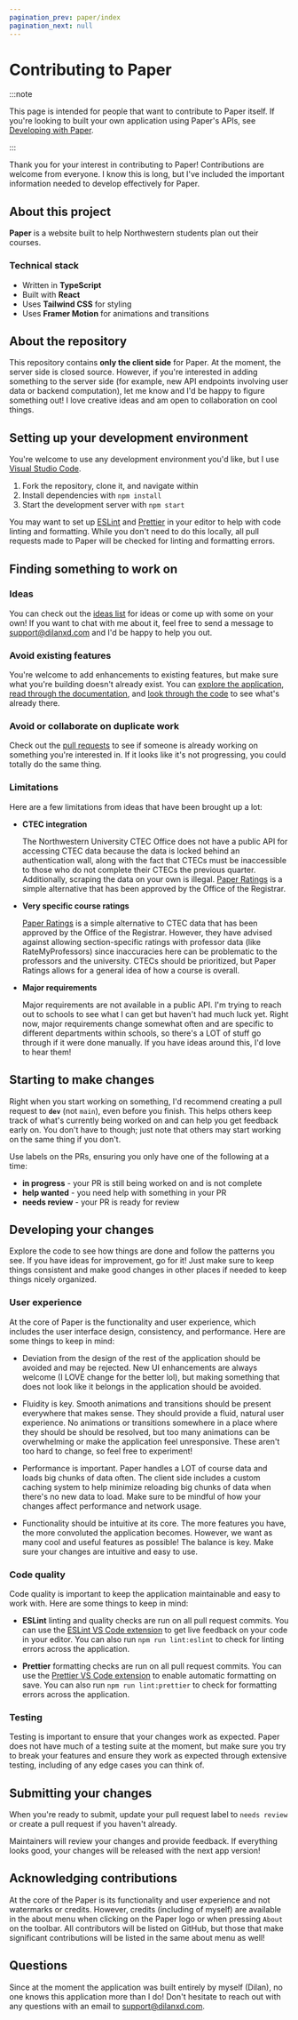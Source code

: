 ```yaml
---
pagination_prev: paper/index
pagination_next: null
---
```


# Contributing to Paper

:::note

This page is intended for people that want to contribute to Paper itself. If you're looking to built your own application using Paper's APIs, see [Developing with Paper](./develop/index.md).

:::

Thank you for your interest in contributing to Paper! Contributions are welcome from everyone. I know this is long, but I've included the important information needed to develop effectively for Paper.

## About this project

**Paper** is a website built to help Northwestern students plan out their courses.

### Technical stack

- Written in **TypeScript**
- Built with **React**
- Uses **Tailwind CSS** for styling
- Uses **Framer Motion** for animations and transitions

## About the repository

This repository contains **only the client side** for Paper. At the moment, the server side is closed source. However, if you're interested in adding something to the server side (for example, new API endpoints involving user data or backend computation), let me know and I'd be happy to figure something out! I love creative ideas and am open to collaboration on cool things.

## Setting up your development environment

You're welcome to use any development environment you'd like, but I use [Visual Studio Code](https://code.visualstudio.com/).

1. Fork the repository, clone it, and navigate within
2. Install dependencies with `npm install`
3. Start the development server with `npm start`

You may want to set up [ESLint](https://eslint.org/) and [Prettier](https://prettier.io/) in your editor to help with code linting and formatting. While you don't need to do this locally, all pull requests made to Paper will be checked for linting and formatting errors.

## Finding something to work on

### Ideas

You can check out the [ideas list](./ideas.md) for ideas or come up with some on your own! If you want to chat with me about it, feel free to send a message to [support@dilanxd.com](mailto:support@dilanxd.com) and I'd be happy to help you out.

### Avoid existing features

You're welcome to add enhancements to existing features, but make sure what you're building doesn't already exist. You can [explore the application](https://www.paper.nu), [read through the documentation](https://support.dilanxd.com/paper/), and [look through the code](https://github.com/dilanx/paper.nu/tree/main/src) to see what's already there.

### Avoid or collaborate on duplicate work

Check out the [pull requests](https://github.com/dilanx/paper/pulls) to see if someone is already working on something you're interested in. If it looks like it's not progressing, you could totally do the same thing.

### Limitations

Here are a few limitations from ideas that have been brought up a lot:

- **CTEC integration**

  The Northwestern University CTEC Office does not have a public API for accessing CTEC data because the data is locked behind an authentication wall, along with the fact that CTECs must be inaccessible to those who do not complete their CTECs the previous quarter. Additionally, scraping the data on your own is illegal. [Paper Ratings](https://support.dilanxd.com/paper/ratings/) is a simple alternative that has been approved by the Office of the Registrar.

- **Very specific course ratings**

  [Paper Ratings](https://support.dilanxd.com/paper/ratings/) is a simple alternative to CTEC data that has been approved by the Office of the Registrar. However, they have advised against allowing section-specific ratings with professor data (like RateMyProfessors) since inaccuracies here can be problematic to the professors and the university. CTECs should be prioritized, but Paper Ratings allows for a general idea of how a course is overall.

- **Major requirements**

  Major requirements are not available in a public API. I'm trying to reach out to schools to see what I can get but haven't had much luck yet. Right now, major requirements change somewhat often and are specific to different departments within schools, so there's a LOT of stuff go through if it were done manually. If you have ideas around this, I'd love to hear them!

## Starting to make changes

Right when you start working on something, I'd recommend creating a pull request to **`dev`** (not `main`), even before you finish. This helps others keep track of what's currently being worked on and can help you get feedback early on. You don't have to though; just note that others may start working on the same thing if you don't.

Use labels on the PRs, ensuring you only have one of the following at a time:

- **in progress** - your PR is still being worked on and is not complete
- **help wanted** - you need help with something in your PR
- **needs review** - your PR is ready for review

## Developing your changes

Explore the code to see how things are done and follow the patterns you see. If you have ideas for improvement, go for it! Just make sure to keep things consistent and make good changes in other places if needed to keep things nicely organized.

### User experience

At the core of Paper is the functionality and user experience, which includes the user interface design, consistency, and performance. Here are some things to keep in mind:

- Deviation from the design of the rest of the application should be avoided and may be rejected. New UI enhancements are always welcome (I LOVE change for the better lol), but making something that does not look like it belongs in the application should be avoided.

- Fluidity is key. Smooth animations and transitions should be present everywhere that makes sense. They should provide a fluid, natural user experience. No animations or transitions somewhere in a place where they should be should be resolved, but too many animations can be overwhelming or make the application feel unresponsive. These aren't too hard to change, so feel free to experiment!

- Performance is important. Paper handles a LOT of course data and loads big chunks of data often. The client side includes a custom caching system to help minimize reloading big chunks of data when there's no new data to load. Make sure to be mindful of how your changes affect performance and network usage.

- Functionality should be intuitive at its core. The more features you have, the more convoluted the application becomes. However, we want as many cool and useful features as possible! The balance is key. Make sure your changes are intuitive and easy to use.

### Code quality

Code quality is important to keep the application maintainable and easy to work with. Here are some things to keep in mind:

- **ESLint** linting and quality checks are run on all pull request commits. You can use the [ESLint VS Code extension](https://marketplace.visualstudio.com/items?itemName=dbaeumer.vscode-eslint) to get live feedback on your code in your editor. You can also run `npm run lint:eslint` to check for linting errors across the application.

- **Prettier** formatting checks are run on all pull request commits. You can use the [Prettier VS Code extension](https://marketplace.visualstudio.com/items?itemName=esbenp.prettier-vscode) to enable automatic formatting on save. You can also run `npm run lint:prettier` to check for formatting errors across the application.

### Testing

Testing is important to ensure that your changes work as expected. Paper does not have much of a testing suite at the moment, but make sure you try to break your features and ensure they work as expected through extensive testing, including of any edge cases you can think of.

## Submitting your changes

When you're ready to submit, update your pull request label to `needs review` or create a pull request if you haven't already.

Maintainers will review your changes and provide feedback. If everything looks good, your changes will be released with the next app version!

## Acknowledging contributions

At the core of the Paper is its functionality and user experience and not watermarks or credits. However, credits (including of myself) are available in the about menu when clicking on the Paper logo or when pressing `About` on the toolbar. All contributors will be listed on GitHub, but those that make significant contributions will be listed in the same about menu as well!

## Questions

Since at the moment the application was built entirely by myself (Dilan), no one knows this application more than I do! Don't hesitate to reach out with any questions with an email to [support@dilanxd.com](mailto:support@dilanxd.com).
